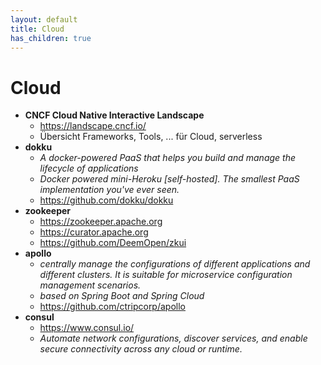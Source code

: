 ```yaml
---
layout: default
title: Cloud
has_children: true
---
```


# Cloud
- **CNCF Cloud Native Interactive Landscape**
    - <https://landscape.cncf.io/>
    - Übersicht Frameworks, Tools, ... für Cloud, serverless
- **dokku**
    - *A docker-powered PaaS that helps you build and manage the lifecycle of applications*
    - *Docker powered mini-Heroku [self-hosted]. The smallest PaaS implementation you've ever seen.*
    - <https://github.com/dokku/dokku>
- **zookeeper**
    - <https://zookeeper.apache.org>
    - <https://curator.apache.org>
    - <https://github.com/DeemOpen/zkui>
- **apollo**
    - *centrally manage the configurations of different applications and different clusters. It is suitable for microservice configuration management scenarios.*
    - *based on Spring Boot and Spring Cloud*
    - <https://github.com/ctripcorp/apollo>
- **consul**
    - <https://www.consul.io/>
    - *Automate network configurations, discover services, and enable secure connectivity across any cloud or runtime.*
